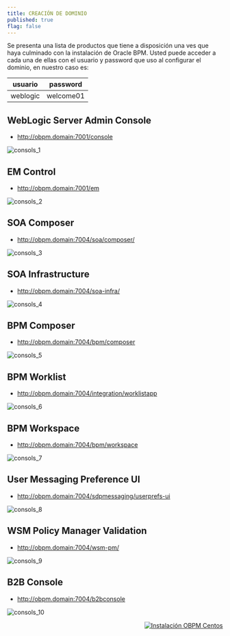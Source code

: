 ```yaml
---
title: CREACIÓN DE DOMINIO
published: true
flag: false 
---
```


Se presenta una lista de productos que tiene a disposición una ves que haya culminado con la instalación de Oracle BPM. Usted puede acceder a cada una de ellas con el usuario y password que uso al configurar el dominio, en nuestro caso es:

| **usuario** | **password** |
| ----------- | ------------ |
| weblogic    | welcome01    |

## WebLogic Server Admin Console

+ http://obpm.domain:7001/console

![consols_1](../assets/obpm/centos/consols/consols_1.png)

## EM Control

+ http://obpm.domain:7001/em

![consols_2](../assets/obpm/centos/consols/consols_2.png)

## SOA Composer

+ http://obpm.domain:7004/soa/composer/

![consols_3](../assets/obpm/centos/consols/consols_3.png)

## SOA Infrastructure

+ http://obpm.domain:7004/soa-infra/

![consols_4](../assets/obpm/centos/consols/consols_4.png)

## BPM Composer

+ http://obpm.domain:7004/bpm/composer

![consols_5](../assets/obpm/centos/consols/consols_5.png)

## BPM Worklist

+ http://obpm.domain:7004/integration/worklistapp

![consols_6](../assets/obpm/centos/consols/consols_6.png)

## BPM Workspace

+ http://obpm.domain:7004/bpm/workspace

![consols_7](../assets/obpm/centos/consols/consols_7.png)

## User Messaging Preference UI

+ http://obpm.domain:7004/sdpmessaging/userprefs-ui

![consols_8](../assets/obpm/centos/consols/consols_8.png)

## WSM Policy Manager Validation

+ http://obpm.domain:7004/wsm-pm/

![consols_9](../assets/obpm/centos/consols/consols_9.png)

## B2B Console

+ http://obpm.domain:7004/b2bconsole

![consols_10](../assets/obpm/centos/consols/consols_10.png)

<div align="right">
    <a href="obpm-centos-install">
        <img src="../assets/icons/boton-back.png" title="Instalación OBPM Centos"  />
    </a>
</div>
